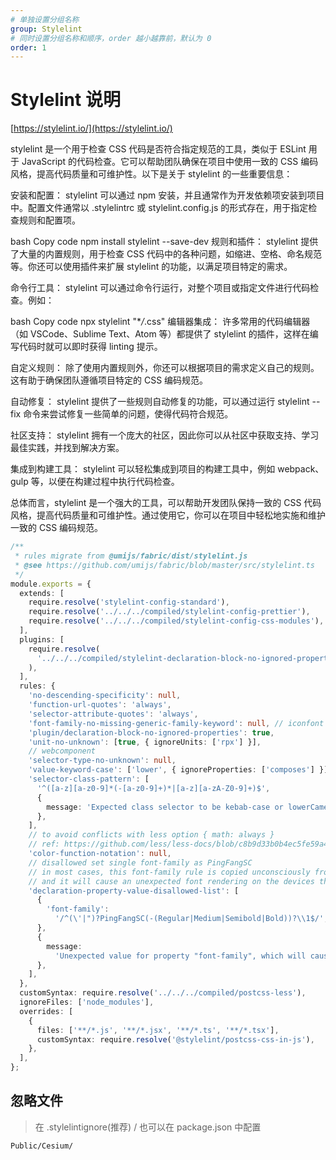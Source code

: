 ```yaml
---
# 单独设置分组名称
group: Stylelint
# 同时设置分组名称和顺序，order 越小越靠前，默认为 0
order: 1
---
```


# Stylelint 说明

[https://stylelint.io/](https://stylelint.io/)

stylelint 是一个用于检查 CSS 代码是否符合指定规范的工具，类似于 ESLint 用于 JavaScript 的代码检查。它可以帮助团队确保在项目中使用一致的 CSS 编码风格，提高代码质量和可维护性。以下是关于 stylelint 的一些重要信息：

安装和配置： stylelint 可以通过 npm 安装，并且通常作为开发依赖项安装到项目中。配置文件通常以 .stylelintrc 或 stylelint.config.js 的形式存在，用于指定检查规则和配置项。

bash
Copy code
npm install stylelint --save-dev
规则和插件： stylelint 提供了大量的内置规则，用于检查 CSS 代码中的各种问题，如缩进、空格、命名规范等。你还可以使用插件来扩展 stylelint 的功能，以满足项目特定的需求。

命令行工具： stylelint 可以通过命令行运行，对整个项目或指定文件进行代码检查。例如：

bash
Copy code
npx stylelint "\*_/_.css"
编辑器集成： 许多常用的代码编辑器（如 VSCode、Sublime Text、Atom 等）都提供了 stylelint 的插件，这样在编写代码时就可以即时获得 linting 提示。

自定义规则： 除了使用内置规则外，你还可以根据项目的需求定义自己的规则。这有助于确保团队遵循项目特定的 CSS 编码规范。

自动修复： stylelint 提供了一些规则自动修复的功能，可以通过运行 stylelint --fix 命令来尝试修复一些简单的问题，使得代码符合规范。

社区支持： stylelint 拥有一个庞大的社区，因此你可以从社区中获取支持、学习最佳实践，并找到解决方案。

集成到构建工具： stylelint 可以轻松集成到项目的构建工具中，例如 webpack、gulp 等，以便在构建过程中执行代码检查。

总体而言，stylelint 是一个强大的工具，可以帮助开发团队保持一致的 CSS 代码风格，提高代码质量和可维护性。通过使用它，你可以在项目中轻松地实施和维护一致的 CSS 编码规范。

```ts
/**
 * rules migrate from @umijs/fabric/dist/stylelint.js
 * @see https://github.com/umijs/fabric/blob/master/src/stylelint.ts
 */
module.exports = {
  extends: [
    require.resolve('stylelint-config-standard'),
    require.resolve('../../../compiled/stylelint-config-prettier'),
    require.resolve('../../../compiled/stylelint-config-css-modules'),
  ],
  plugins: [
    require.resolve(
      '../../../compiled/stylelint-declaration-block-no-ignored-properties',
    ),
  ],
  rules: {
    'no-descending-specificity': null,
    'function-url-quotes': 'always',
    'selector-attribute-quotes': 'always',
    'font-family-no-missing-generic-family-keyword': null, // iconfont
    'plugin/declaration-block-no-ignored-properties': true,
    'unit-no-unknown': [true, { ignoreUnits: ['rpx'] }],
    // webcomponent
    'selector-type-no-unknown': null,
    'value-keyword-case': ['lower', { ignoreProperties: ['composes'] }],
    'selector-class-pattern': [
      '^([a-z][a-z0-9]*(-[a-z0-9]+)*|[a-z][a-zA-Z0-9]+)$',
      {
        message: 'Expected class selector to be kebab-case or lowerCamelCase',
      },
    ],
    // to avoid conflicts with less option { math: always }
    // ref: https://github.com/less/less-docs/blob/c8b9d33b0b4ec5fe59a4bbda11db202545741228/content/usage/less-options.md#math
    'color-function-notation': null,
    // disallowed set single font-family as PingFangSC
    // in most cases, this font-family rule is copied unconsciously from Sketch
    // and it will cause an unexpected font rendering on the devices that have no PingFangSC font
    'declaration-property-value-disallowed-list': [
      {
        'font-family':
          '/^(\'|")?PingFangSC(-(Regular|Medium|Semibold|Bold))?\\1$/',
      },
      {
        message:
          'Unexpected value for property "font-family", which will cause some devices to render the wrong font, please delete this "font-family" css rule, see also: https://github.com/umijs/umi/pull/11001',
      },
    ],
  },
  customSyntax: require.resolve('../../../compiled/postcss-less'),
  ignoreFiles: ['node_modules'],
  overrides: [
    {
      files: ['**/*.js', '**/*.jsx', '**/*.ts', '**/*.tsx'],
      customSyntax: require.resolve('@stylelint/postcss-css-in-js'),
    },
  ],
};
```

## 忽略文件

> 在 .stylelintignore(推荐) / 也可以在 package.json 中配置

```
Public/Cesium/
```
